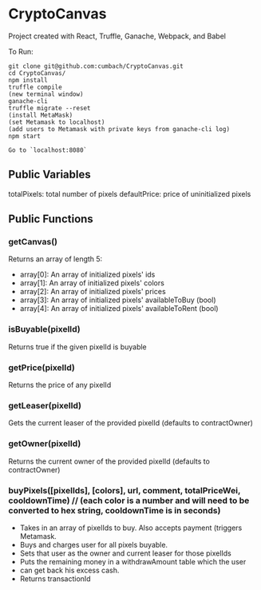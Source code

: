 # CryptoCanvas
Project created with React, Truffle, Ganache, Webpack, and Babel


To Run:

```
git clone git@github.com:cumbach/CryptoCanvas.git
cd CryptoCanvas/
npm install
truffle compile
(new terminal window)
ganache-cli
truffle migrate --reset
(install MetaMask)
(set Metamask to localhost)
(add users to Metamask with private keys from ganache-cli log)
npm start

Go to `localhost:8080`
```

## Public Variables
totalPixels: total number of pixels
defaultPrice: price of uninitialized pixels

## Public Functions

### getCanvas()
Returns an array of length 5:
- array[0]: An array of initialized pixels' ids
- array[1]: An array of initialized pixels' colors
- array[2]: An array of initialized pixels' prices
- array[3]: An array of initialized pixels' availableToBuy (bool)
- array[4]: An array of initialized pixels' availableToRent (bool)

### isBuyable(pixelId)
Returns true if the given pixelId is buyable

### getPrice(pixelId)
Returns the price of any pixelId

### getLeaser(pixelId)
Gets the current leaser of the provided pixelId (defaults to contractOwner)

### getOwner(pixelId)
Returns the current owner of the provided pixelId (defaults to contractOwner)

### buyPixels([pixelIds], [colors], url, comment, totalPriceWei, cooldownTime) // (each color is a number and will need to be converted to hex string, cooldownTime is in seconds)
- Takes in an array of pixelIds to buy. Also accepts payment (triggers Metamask.
- Buys and charges user for all pixels buyable.
- Sets that user as the owner and current leaser for those pixelIds
- Puts the remaining money in a withdrawAmount table which the user
- can get back his excess cash.
- Returns transactionId
